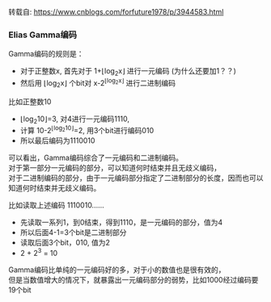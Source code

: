 转载自:  https://www.cnblogs.com/forfuture1978/p/3944583.html 

### Elias Gamma编码 
Gamma编码的规则是：   
- 对于正整数x, 首先对于 1+⌊log<sub>2</sub>x⌋ 进行一元编码  (为什么还要加1？？)
- 然后用 ⌊log<sub>2</sub>x⌋ 个bit对 x-2<sup>⌊log<sub>2</sub>x⌋</sup> 进行二进制编码

比如正整数10
- ⌊log<sub>2</sub>10⌋=3, 对4进行一元编码1110, 
- 计算 10-2<sup>⌊log<sub>2</sub>10⌋</sup>=2, 用3个bit进行编码010
- 所以最后编码为1110010 

可以看出，Gamma编码综合了一元编码和二进制编码。  
对于第一部分一元编码的部分，可以知道何时结束并且无歧义编码，  
对于二进制编码的部分，由于一元编码部分指定了二进制部分的长度，因而也可以知道何时结束并无歧义编码。

比如读取上述编码 1110010......
- 先读取一系列1，到0结束，得到1110，是一元编码的部分，值为4
- 所以后面4-1=3个bit是二进制部分
- 读取后面3个bit，010, 值为2
- 2 + 2<sup>3</sup> = 10

Gamma编码比单纯的一元编码好的多，对于小的数值也是很有效的，  
但是当数值增大的情况下，就暴露出一元编码部分的弱势，比如1000经过编码要19个bit

